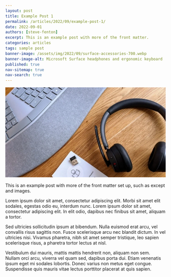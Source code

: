 ```yaml
---
layout: post
title: Example Post 1
permalink: /articles/2022/09/example-post-1/
date: 2022-09-01
authors: [steve-fenton]
excerpt: This is an example post with more of the front matter.
categories: articles
tags: sample post
banner-image: /assets/img/2022/09/surface-accessories-700.webp
banner-image-alt: Microsoft Surface headphones and ergonomic keyboard
published: true
nav-sitemap: true
nav-search: true
---
```


![Microsoft Surface headphones and ergonomic keyboard](/assets/img/2022/09/surface-accessories-700.webp)

This is an example post with more of the front matter set up, such as except and images.

Lorem ipsum dolor sit amet, consectetur adipiscing elit. Morbi sit amet elit sodales, egestas odio eu, interdum nunc. Lorem ipsum dolor sit amet, consectetur adipiscing elit. In elit odio, dapibus nec finibus sit amet, aliquam a tortor.

Sed ultricies sollicitudin ipsum at bibendum. Nulla euismod erat arcu, vel convallis risus sagittis non. Fusce scelerisque arcu nec blandit dictum. In vel ultricies nisi. Vivamus pharetra, nibh sit amet semper tristique, leo sapien scelerisque risus, a pharetra tortor lectus at nisl.

Vestibulum dui mauris, mattis mattis hendrerit non, aliquam non sem. Nullam orci arcu, viverra vel quam sed, dapibus porta dui. Etiam venenatis ipsum eget mi sodales lobortis. Donec varius non metus eget congue. Suspendisse quis mauris vitae lectus porttitor placerat at quis sapien.